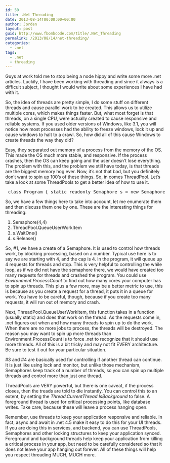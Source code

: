 ```yaml
---
id: 50
title: .Net Threading
date: 2013-08-14T00:00:00+00:00
author: Jorden
layout: post
guid: http://www.fbombcode.com/title/.Net_Threading
permalink: /2013/08/14/net-threading/
categories:
  - .net
tags:
  - .net
  - threading
---
```

 <p> Guys at work told me to stop being a node hippy and write some more .net articles. Luckily, I have been working with threading and since it always is a difficult subject, I thought I would write about some experiences I have had with it. </p> <p> So, the idea of threads are pretty simple, I do some stuff on different threads and cause parallel work to be created. This allows us to utilize multiple cores, which makes things faster. But, what most forget is that threads, on a single CPU, were actually created to cause responsive and reliable systems. If you used older versions of Windows, like 3.1, you will notice how most processes had the ability to freeze windows, lock it up and cause windows to halt to a crawl. So, how did all of this cause Windows to create threads the way they did? </p> <p> Easy, they separated out memory of a process from the memory of the OS. This made the OS much more stable, and responsive. If the process crashes, then the OS can keep going and the user doesn&#8217;t lose everything. The problem with this, and the problem we still have today, is that threads are the biggest memory hog ever. Now, it&#8217;s not that bad, but you definitely don&#8217;t want to spin up 100&#8217;s of these things. So, in comes ThreadPool. Let&#8217;s take a look at some ThreadPools to get a better idea of how to use it. </p> <pre class="formatCode"> class Program { static readonly Semaphore s = new Semaphore(4, 4); static void Main(string[] args) { int i = 0; while (true) { if (i == int.MaxValue) { i = 0; } s.WaitOne(); ThreadPool.QueueUserWorkItem(work, i++); } } static void work(object state) { var d = new dodo(); d.work(state); s.Release(); } } public class dodo { public void work(object state) { Console.WriteLine("Doing work at '{0}' state: '{1}'", DateTime.Now, state); Random r = new Random(); Thread.Sleep(r.Next(1, 3)*1000); } } </pre> <p> So, we have a few things here to take into account, let me enumerate them and then discuss them one by one. These are the interesting things for threading: </p> <ol> <li> Semaphore(4,4) </li> <li> ThreadPool.QueueUserWorkItem </li> <li> s.WaitOne() </li> <li> s.Release() </li> </ol> <p> So, #1, we have a create of a Semaphore. It is used to control how threads work, by blocking processing, based on a number. Typical use here is to say we are starting with 4, and the cap is 4. In the program, it will queue up 4 requests for threads and stop. This is very helpful to controlling the while loop, as if we did not have the semaphore there, we would have created too many requests for threads and crashed the program. You could use <em>Environment.ProcessCount</em> to find out how many cores your computer has to spin up threads. This plus a few more, may be a better metric to use, this is because as you create a request for a thread, it puts it in a queue for work. You have to be careful, though, because if you create too many requests, it will run out of memory and crash. </p> <p> Next, ThreadPool.QueueUserWorkItem, this function takes in a function (usually static) and does that work on the thread. As the requests come in, .net figures out when and how many threads to spin up to do the work. When there are no more jobs to process, the threads will be destroyed. The reason you may want to spin up more threads than Environment.ProcessCount is to force .net to recognize that it should use more threads. All of this is a bit tricky and may not fit EVERY architecture. Be sure to test it out for your particular situation. </p> <p> #3 and #4 are basically used for controlling if another thread can continue. It is just like using lock and monitor, but unlike those mechanism, Semaphores keep track of a number of threads, so you can spin up multiple threads and control more than just one thread. </p> <p> ThreadPools are VERY powerful, but there is one caveat, if the process closes, then the treads are told to die instantly. You can control this to an extent, by setting the <em>Thread.CurrentThread.IsBackground</em> to false. A foreground thread is used for critical processing points, like database writes. Take care, because these will leave a process hanging open. </p> <p> Remember, use threads to keep your application responsive and reliable. In fact, async and await in .net 4.5 make it easy to do this for your UI threads. If you are doing this in services, and backend, you can use ThreadPools, Semaphores and other locking structures to keep your application synced. Foreground and background threads help keep your application from killing a critical process in your app, but need to be carefully considered so that it does not leave your app hanging out forever. All of these things will help you respect threading MUCH, MUCH more. </p>
